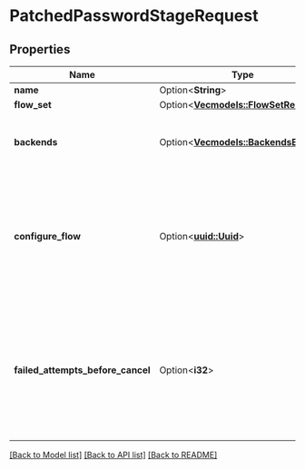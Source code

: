 # PatchedPasswordStageRequest

## Properties

Name | Type | Description | Notes
------------ | ------------- | ------------- | -------------
**name** | Option<**String**> |  | [optional]
**flow_set** | Option<[**Vec<models::FlowSetRequest>**](FlowSetRequest.md)> |  | [optional]
**backends** | Option<[**Vec<models::BackendsEnum>**](BackendsEnum.md)> | Selection of backends to test the password against. | [optional]
**configure_flow** | Option<[**uuid::Uuid**](uuid::Uuid.md)> | Flow used by an authenticated user to configure this Stage. If empty, user will not be able to configure this stage. | [optional]
**failed_attempts_before_cancel** | Option<**i32**> | How many attempts a user has before the flow is canceled. To lock the user out, use a reputation policy and a user_write stage. | [optional]

[[Back to Model list]](../README.md#documentation-for-models) [[Back to API list]](../README.md#documentation-for-api-endpoints) [[Back to README]](../README.md)


